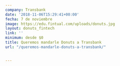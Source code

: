 ```yaml
---
company: Transbank
date: '2018-11-06T15:29:41+00:00'
fecha: 7 de noviembre
image: https://edu.fintual.com/uploads/donuts.jpg
layout: donuts_fintech
link: ''
minimum: desde $0
title: Queremos mandarle Donuts a Transbank
url: "/queremos-mandarle-donuts-a-transbank/"


---
```

